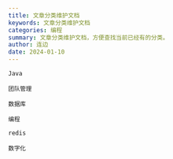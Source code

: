```yaml
---
title: 文章分类维护文档
keywords: 文章分类维护文档
categories: 编程
summary: 文章分类维护文档，方便查找当前已经有的分类。
author: 连边
date: 2024-01-10
---
```


``Java``

``团队管理``

``数据库``

``编程``

``redis``

``数字化``
